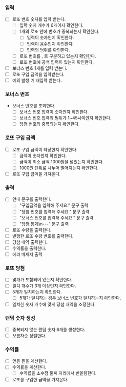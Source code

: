 ### 입력
- [ ] 로또 번호 숫자를 입력 받는다.  
    - [ ] 입력 숫자 개수가 6개이지 확인한다.
    - [ ] 1개의 로또 안에 번호가 중복되는지 확인한다.  
        - [ ] 입력이 숫자인지 확인한다.  
        - [ ] 입력이 음수인지 확인한다.  
        - [ ] 입력의 범위를 확인한다.  
    - [ ] 로또 번호를 , 로 구분하고 있는지 확인한다.  
    - [ ] 로또 번호에 공백 입력이 있는지 확인한다.
- [ ] 보너스 번호 1개를 입력 받는다.
- [ ] 로또 구입 금액을 입력받는다.
- [ ] 예외 발생 기 재입력 받는다.

### 보너스 번호
- 보너스 번호를 조회한다.
  - [ ] 보너스 번호 입력이 숫자인지 확인한다.
  - [ ] 보너스 번호 입력의 범위가 1~45사이인지 확인한다.
  - [ ] 당첨 번호와 중복되는지 확인한다.

### 로또 구입 금액
- [ ] 로또 구입 금액이 타당한지 확인한다.  
    - [ ] 금액이 숫자인지 확인한다.   
    - [ ] 금액이 최소 금액 1000원을 넘었는지 확인한다.  
    - [ ] 1000원 단위로 나누어 떨어지는지 확인한다.  
- [ ] 로또 구입 금액을 가져온다.  

### 출력
- [ ] 안내 문구를 출력한다.  
    - [ ] "구입금액을 입력해 주세요." 문구 출력  
    - [ ] "당첨 번호를 입력해 주세요." 문구 출력  
    - [ ] "보너스 번호를 입력해 주세요." 문구 출력  
    - [ ] "당첨 통계\n---" 문구 출력  
- [ ] 로또 수량을 출력한다.  
- [ ] 발행한 로또 수량 번호를 출력한다.  
- [ ] 당첨 내역 출력한다.  
- [ ] 수익률을 출력한다.  
- [ ] 에러 메세지 출력  

### 로또 당첨 
- [ ] 몇개가 포함되어 있는지 확인한다.
- [ ] 일치 개수가 3개 이상인지 확인한다.
- [ ] 5개가 일치하는지 확인한다.  
  - [ ] 5개가 일치하는 경우 보너스 번호가 일치하는지 확인한다.
- [ ] 일치한 숫자 개수에 맞게 당첨 내역을 조정한다.

### 랜덤 숫자 생성
- [ ] 중복되지 않는 랜덤 숫자 6개를 생성한다.  
- [ ] 오름차순 정렬한다.  

### 수익률
- [ ] 얻은 돈을 계산한다.  
- [ ] 수익률을 계산한다.  
    - [ ] 수익률을 소수점 둘째 자리에서 반올림한다.  
- [ ] 로또를 구입한 금액을 가져온다.  
